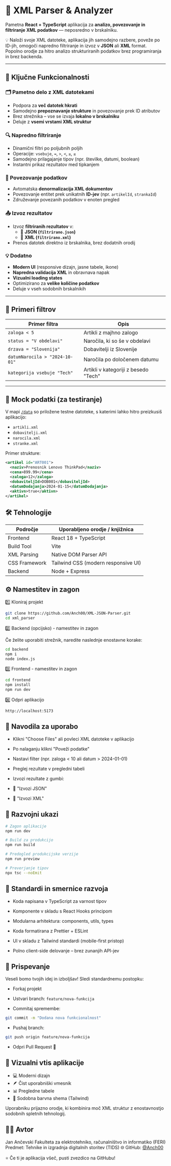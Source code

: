 # 🧩 XML Parser & Analyzer

Pametna **React + TypeScript** aplikacija za **analizo, povezovanje in filtriranje XML podatkov** — neposredno v brskalniku.

💡 Naloži svoje XML datoteke, aplikacija jih samodejno razbere, poveže po ID-jih, omogoči napredno filtriranje in izvoz v **JSON** ali **XML** format.  
Popolno orodje za hitro analizo strukturiranih podatkov brez programiranja in brez backenda.

---

## 🚀 Ključne Funkcionalnosti

### 🗂️ Pametno delo z XML datotekami

- Podpora za **več datotek hkrati**
- Samodejno **prepoznavanje strukture** in povezovanje prek ID atributov
- Brez strežnika – vse se izvaja **lokalno v brskalniku**
- Deluje z **vsemi vrstami XML struktur**

### 🔍 Napredno filtriranje

- Dinamični filtri po poljubnih poljih
- Operacije: `vsebuje`, `=`, `>`, `<`, `≥`, `≤`
- Samodejno prilagajanje tipov (npr. številke, datumi, boolean)
- Instantni prikaz rezultatov med tipkanjem

### 🔗 Povezovanje podatkov

- Avtomatska **denormalizacija XML dokumentov**
- Povezovanje entitet prek unikatnih **ID-jev** (npr. `artikelId`, `strankaId`)
- Združevanje povezanih podatkov v enoten pregled

### 📤 Izvoz rezultatov

- Izvoz **filtriranih rezultatov** v:
  - 📄 **JSON (`filtrirano.json`)**
  - 📄 **XML (`filtrirano.xml`)**
- Prenos datotek direktno iz brskalnika, brez dodatnih orodij

### 💡 Dodatno

- **Modern UI** (responsive dizajn, jasne tabele, ikone)
- **Napredna validacija XML** in obravnava napak
- **Vizualni loading states**
- Optimizirano za **velike količine podatkov**
- Deluje v vseh sodobnih brskalnikih

---

## 🧠 Primeri filtrov

| Primer filtra                  | Opis                                 |
| ------------------------------ | ------------------------------------ |
| `zaloga < 5`                   | Artikli z majhno zalogo              |
| `status = "V obdelavi"`        | Naročila, ki so še v obdelavi        |
| `drzava = "Slovenija"`         | Dobavitelji iz Slovenije             |
| `datumNarocila > "2024-10-01"` | Naročila po določenem datumu         |
| `kategorija vsebuje "Tech"`    | Artikli v kategoriji z besedo "Tech" |

---

## 📁 Mock podatki (za testiranje)

V mapi [`/data`](./data) so priložene testne datoteke, s katerimi lahko hitro preizkusiš aplikacijo:

- `artikli.xml`
- `dobavitelji.xml`
- `narocila.xml`
- `stranke.xml`

Primer strukture:

```xml
<artikel id="ART001">
  <naziv>Prenosnik Lenovo ThinkPad</naziv>
  <cena>899.99</cena>
  <zaloga>12</zaloga>
  <dobaviteljId>DOB001</dobaviteljId>
  <datumDodajanja>2024-01-15</datumDodajanja>
  <aktivn>true</aktivn>
</artikel>
```

## 🛠️ Tehnologije

| Področje      | Uporabljeno orodje / knjižnica      |
| ------------- | ----------------------------------- |
| Frontend      | React 18 + TypeScript               |
| Build Tool    | Vite                                |
| XML Parsing   | Native DOM Parser API               |
| CSS Framework | Tailwind CSS (modern responsive UI) |
| Backend       | Node + Express                      |

## ⚙️ Namestitev in zagon

1️⃣ Kloniraj projekt

```bash
git clone https://github.com/Anch00/XML-JSON-Parser.git
cd xml_parser
```

2️⃣ Backend (opcijsko) - namestitev in zagon

Če želite uporabiti strežnik, naredite naslednje enostavne korake:

```cmd
cd backend
npm i
node index.js
```

3️⃣ Frontend - namestitev in zagon

```bash
cd frontend
npm install
npm run dev
```

4️⃣ Odpri aplikacijo

```text
http://localhost:5173
```

## 🧭 Navodila za uporabo

- Klikni "Choose Files" ali povleci XML datoteke v aplikacijo

- Po nalaganju klikni "Poveži podatke"

- Nastavi filter (npr. zaloga < 10 ali datum > 2024-01-01)

- Preglej rezultate v pregledni tabeli

- Izvozi rezultate z gumbi:

- 💾 "Izvozi JSON"

- 💾 "Izvozi XML"

## 🔧 Razvojni ukazi

```bash
# Zagon aplikacije
npm run dev

# Build za produkcijo
npm run build

# Predogled produkcijske verzije
npm run preview

# Preverjanje tipov
npx tsc --noEmit
```

## 🧩 Standardi in smernice razvoja

- Koda napisana v TypeScript za varnost tipov

- Komponente v skladu s React Hooks principom

- Modularna arhitektura: components, utils, types

- Koda formatirana z Prettier + ESLint

- UI v skladu z Tailwind standardi (mobile-first pristop)

- Polno client-side delovanje – brez zunanjih API-jev

## 🤝 Prispevanje

Veseli bomo tvojih idej in izboljšav!
Sledi standardnemu postopku:

- Forkaj projekt

- Ustvari branch: `feature/nova-funkcija`

- Commitaj spremembe:

```bash
git commit -m "Dodana nova funkcionalnost"
```

- Pushaj branch:

```bash
git push origin feature/nova-funkcija
```

- Odpri Pull Request 🚀

## 🧩 Vizualni vtis aplikacije

- 💻 Moderni dizajn
- 🪶 Čist uporabniški vmesnik
- 📊 Pregledne tabele
- 🎨 Sodobna barvna shema (Tailwind)

Uporabniku prijazno orodje, ki kombinira moč XML struktur z enostavnostjo sodobnih spletnih tehnologij.

## 👨‍💻 Avtor

Jan Ančevski
Fakulteta za elektrotehniko, računalništvo in informatiko (FERI)
Predmet: Tehnike in izgradnja digitalnih storitev (TIDS)
🌐 GitHub: [@Anch00](https://github.com/Anch00)

⭐️ Če ti je aplikacija všeč, pusti zvezdico na GitHubu!
